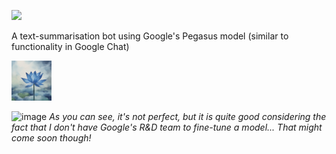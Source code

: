 ![](https://project-cards.jtpotatodev.workers.dev/?project=buer&started=30%20Jan%202023&codename=buer)

A text-summarisation bot using Google's Pegasus model (similar to functionality in Google Chat)

<img src="./logo.jpeg" width=64 alt="Buer's Logo">

![image](https://github.com/jtpotato/buer/assets/58995538/c6f131b7-1de5-4e4b-a277-df3644e034e4)
_As you can see, it's not perfect, but it is quite good considering the fact that I don't have Google's R&D team to fine-tune a model... That might come soon though!_
